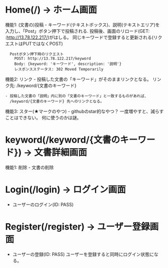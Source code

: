 

# Home(/) -> ホーム画面

  機能1: (文書の)投稿
    - キーワード(テキストボックス)、説明(テキストエリア)を入力し、「Post」ボタン押下で投稿される.
      投稿後、画面のリロード(GET: :http://13.78.122.217/)がはしる。
      同じキーワードで登録すると更新される(リクエストはPUTではなくPOST)

      Postボタン押下時のリクエスト
        POST: http://13.78.122.217/keyword
        Body: {keyword: 'キーワード', description: '説明'}
        レスポンスステータス: 302 Moved Temporarily


  機能2: リンク
    - 投稿した文書の「キーワード」がそのままリンクとなる。
      リンク先: /keyword/{文書のキーワード}

    - 投稿した文書の「説明」内に別の「文書のキーワード」と一致するものがあれば、
      /keyword/{文書のキーワード} 先へのリンクとなる。

  機能3: スター(★マークのやつ)
    - githubのstar的なやつ？
      一度増やすと、減らすことはできない。
      何に使うのかは謎。


# keyword(/keyword/{文書のキーワード}) -> 文書詳細画面

  機能1: 削除
    - 文書の削除


# Login(/login) -> ログイン画面
  - ユーザーのログイン(ID: PASS)

# Register(/register) -> ユーザー登録画面
  - ユーザーの登録(ID: PASS)
    ユーザーを登録すると同時にログイン状態になる。
